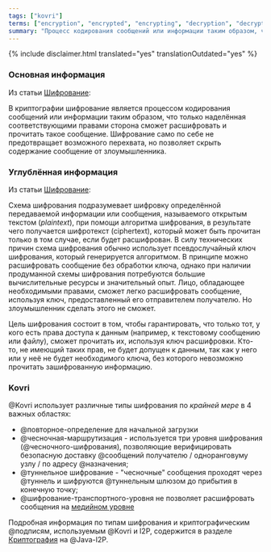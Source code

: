 ```yaml
---
tags: ["kovri"]
terms: ["encryption", "encrypted", "encrypting", "decryption", "decrypted", "decrypting", "шифрование", "Шифрование", "шифрования"]
summary: "Процесс кодирования сообщений или информации таким образом, что только авторизованные стороны могут декодировать и прочитать ее"
---
```


{% include disclaimer.html translated="yes" translationOutdated="yes" %}
### Основная информация

Из статьи [Шифрование](https://en.wikipedia.org/wiki/Encryption):

>
В криптографии шифрование является процессом кодирования сообщений или информации таким образом, что только наделённая соответствующими правами сторона сможет расшифровать и прочитать такое сообщение. Шифрование само по себе не предотвращает возможного перехвата, но позволяет скрыть содержание сообщение от злоумышленника.

### Углублённая информация

Из статьи [Шифрование](https://en.wikipedia.org/wiki/Encryption):

>
Схема шифрования подразумевает шифровку определённой передаваемой информации или сообщения, называемого открытым текстом (*plaintext*), при помощи алгоритма шифрования, в результате чего получается шифротекст (ciphertext), который может быть прочитан только в том случае, если будет расшифрован. В силу технических причин схема шифрования обычно использует псевдослучайный ключ шифрования, который генерируется алгоритмом. В принципе можно расшифровать сообщение без обработки ключа, однако при наличии продуманной схемы шифрования потребуются большие вычислительные ресурсы и значительный опыт. Лицо, обладающее необходимыми правами, сможет легко расшифровать сообщение, используя ключ, предоставленный его отправителем получателю. Но злоумышленник сделать этого не сможет.

>
Цель шифрования состоит в том, чтобы гарантировать, что только тот, у кого есть права доступа к данным (например, к текстовому сообщению или файлу), сможет прочитать их, используя ключ расшифровки. Кто-то, не имеющий таких прав, не будет допущен к данным, так как у него или у неё не будет необходимого ключа, без которого невозможно прочитать зашифрованную информацию.

### Kovri

@Kovri использует различные типы шифрования по *крайней мере* в 4 важных областях:

- @повторное-определение для начальной загрузки
- @чесночная-маршрутизация - используется три уровня шифрования (@чесночного-шифрования), позволяющие верифицировать безопасную доставку @сообщений получателю / одноранговуму узлу / по адресу @назначения;
- @туннельное шифрование - "чесночные" сообщения проходят через @туннель и шифруются @туннельным шлюзом до прибытия в конечную точку;
- @шифрование-транспортного-уровня не позволяет расшифровать сообщения на [медийном уровне](https://en.wikipedia.org/wiki/OSI_model)

Подробная информация по типам шифрования и криптографическим @подписям, используемым @Kovri и I2P, содержится в разделе [Криптография](https://geti2p.net/spec/cryptography) на @Java-I2P.
